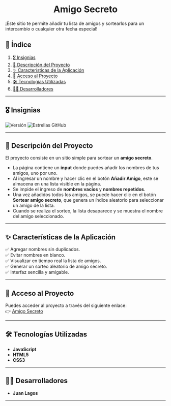 <h1 align="center">Amigo Secreto</h1>

<p>¡Este sitio te permite añadir tu lista de amigos y sortearlos para un intercambio o cualquier otra fecha especial!</p>

## 📌 Índice
1. [🎖 Insignias](#-insignias)
2. [📖 Descripción del Proyecto](#-descripción-del-proyecto)
3. [✨ Características de la Aplicación](#-características-de-la-aplicación)
4. [🔗 Acceso al Proyecto](#-acceso-al-proyecto)
5. [🛠 Tecnologías Utilizadas](#-tecnologías-utilizadas)
6. [👨‍💻 Desarrolladores](#-desarrolladores)

---

## 🎖 Insignias
![Versión](https://img.shields.io/badge/versión-1.0-blue)
![Estrellas GitHub](https://img.shields.io/github/stars/JuanLagosP/amigo_secreto?style=social)

---

## 📖 Descripción del Proyecto
El proyecto consiste en un sitio simple para sortear un **amigo secreto**. 

- La página contiene un **input** donde puedes añadir los nombres de tus amigos, uno por uno.
- Al ingresar un nombre y hacer clic en el botón **Añadir Amigo**, este se almacena en una lista visible en la página.
- Se impide el ingreso de **nombres vacíos** y **nombres repetidos**.
- Una vez añadidos todos los amigos, se puede hacer clic en el botón **Sortear amigo secreto**, que genera un índice aleatorio para seleccionar un amigo de la lista.
- Cuando se realiza el sorteo, la lista desaparece y se muestra el nombre del amigo seleccionado.

---

## ✨ Características de la Aplicación
✅ Agregar nombres sin duplicados.  
✅ Evitar nombres en blanco.  
✅ Visualizar en tiempo real la lista de amigos.  
✅ Generar un sorteo aleatorio de amigo secreto.  
✅ Interfaz sencilla y amigable.  

---

## 🔗 Acceso al Proyecto
Puedes acceder al proyecto a través del siguiente enlace:  
👉 [Amigo Secreto](https://juanlagosp.github.io/amigo-secreto)

---

## 🛠 Tecnologías Utilizadas
- **JavaScript**
- **HTML5**
- **CSS3**

---

## 👨‍💻 Desarrolladores
- **Juan Lagos**

---



